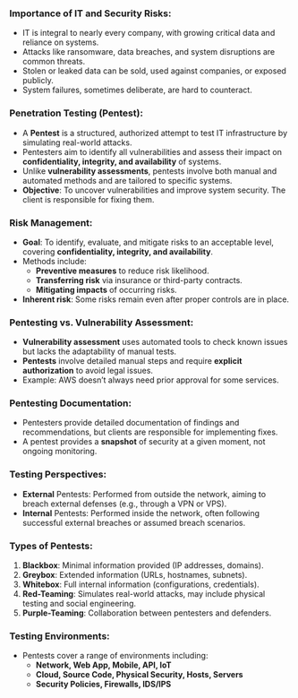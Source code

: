 ### Importance of IT and Security Risks:
- IT is integral to nearly every company, with growing critical data and reliance on systems.
- Attacks like ransomware, data breaches, and system disruptions are common threats.
- Stolen or leaked data can be sold, used against companies, or exposed publicly.
- System failures, sometimes deliberate, are hard to counteract.

### Penetration Testing (Pentest):
- A **Pentest** is a structured, authorized attempt to test IT infrastructure by simulating real-world attacks.
- Pentesters aim to identify all vulnerabilities and assess their impact on **confidentiality, integrity, and availability** of systems.
- Unlike **vulnerability assessments**, pentests involve both manual and automated methods and are tailored to specific systems.
- **Objective**: To uncover vulnerabilities and improve system security. The client is responsible for fixing them.

### Risk Management:
- **Goal**: To identify, evaluate, and mitigate risks to an acceptable level, covering **confidentiality, integrity, and availability**.
- Methods include:
  - **Preventive measures** to reduce risk likelihood.
  - **Transferring risk** via insurance or third-party contracts.
  - **Mitigating impacts** of occurring risks.
- **Inherent risk**: Some risks remain even after proper controls are in place.

### Pentesting vs. Vulnerability Assessment:
- **Vulnerability assessment** uses automated tools to check known issues but lacks the adaptability of manual tests.
- **Pentests** involve detailed manual steps and require **explicit authorization** to avoid legal issues.
- Example: AWS doesn’t always need prior approval for some services.

### Pentesting Documentation:
- Pentesters provide detailed documentation of findings and recommendations, but clients are responsible for implementing fixes.
- A pentest provides a **snapshot** of security at a given moment, not ongoing monitoring.

### Testing Perspectives:
- **External** Pentests: Performed from outside the network, aiming to breach external defenses (e.g., through a VPN or VPS).
- **Internal** Pentests: Performed inside the network, often following successful external breaches or assumed breach scenarios.

### Types of Pentests:
1. **Blackbox**: Minimal information provided (IP addresses, domains).
2. **Greybox**: Extended information (URLs, hostnames, subnets).
3. **Whitebox**: Full internal information (configurations, credentials).
4. **Red-Teaming**: Simulates real-world attacks, may include physical testing and social engineering.
5. **Purple-Teaming**: Collaboration between pentesters and defenders.

### Testing Environments:
- Pentests cover a range of environments including:
  - **Network, Web App, Mobile, API, IoT**
  - **Cloud, Source Code, Physical Security, Hosts, Servers**
  - **Security Policies, Firewalls, IDS/IPS**